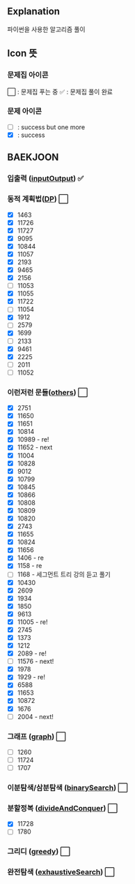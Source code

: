 ## Explanation

파이썬을 사용한 알고리즘 풀이

## Icon 뜻

### 문제집 아이콘

:white_large_square: : 문제집 푸는 중
:white_check_mark: : 문제집 풀이 완료

### 문제 아이콘

- [ ] : success but one more
- [x] : success

## BAEKJOON

### 입출력 ([inputOutput](https://www.acmicpc.net/workbook/view/7213])) :white_check_mark:

### 동적 계획법([DP](https://www.acmicpc.net/workbook/view/7214)) :white_large_square:

- [x] 1463
- [x] 11726
- [x] 11727
- [x] 9095
- [x] 10844
- [x] 11057
- [x] 2193
- [x] 9465
- [x] 2156
- [ ] 11053
- [x] 11055
- [x] 11722
- [ ] 11054
- [x] 1912
- [ ] 2579
- [x] 1699
- [ ] 2133
- [x] 9461
- [x] 2225
- [ ] 2011
- [ ] 11052

### 이런저런 문들([others](https://www.acmicpc.net/workbook/view/7215)) :white_large_square:

- [x] 2751
- [x] 11650
- [x] 11651
- [x] 10814
- [x] 10989 - re!
- [x] 11652 - next
- [x] 11004
- [x] 10828
- [x] 9012
- [x] 10799
- [x] 10845
- [x] 10866
- [x] 10808
- [x] 10809
- [x] 10820
- [x] 2743
- [x] 11655
- [x] 10824
- [x] 11656
- [x] 1406 - re
- [x] 1158 - re
- [ ] 1168 - 세그먼트 트리 강의 듣고 풀기
- [x] 10430
- [x] 2609
- [x] 1934
- [x] 1850
- [x] 9613
- [x] 11005 - re!
- [x] 2745
- [x] 1373
- [x] 1212
- [x] 2089 - re!
- [ ] 11576 - next!
- [x] 1978
- [x] 1929 - re!
- [x] 6588
- [x] 11653
- [x] 10872
- [x] 1676
- [ ] 2004 - next!

### 그래프 ([graph](https://www.acmicpc.net/workbook/view/7216)) :white_large_square:

- [ ] 1260
- [ ] 11724
- [ ] 1707

### 이분탐색/삼분탐색 ([binarySearch](https://www.acmicpc.net/workbook/view/7217)) :white_large_square:

### 분할정복 ([divideAndConquer](https://www.acmicpc.net/workbook/view/7218)) :white_large_square:

- [x] 11728
- [ ] 1780

### 그리디 ([greedy](https://www.acmicpc.net/workbook/view/7219)) :white_large_square:

### 완전탐색 ([exhaustiveSearch](https://www.acmicpc.net/workbook/view/7220)) :white_large_square:

